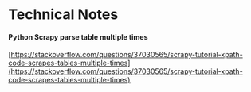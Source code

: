 # Technical Notes

#### Python Scrapy parse table multiple times

[https://stackoverflow.com/questions/37030565/scrapy-tutorial-xpath-code-scrapes-tables-multiple-times](https://stackoverflow.com/questions/37030565/scrapy-tutorial-xpath-code-scrapes-tables-multiple-times)

